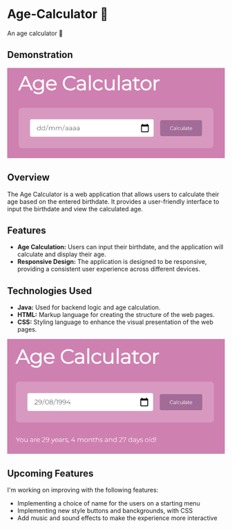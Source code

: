 # Age-Calculator 🎰

An age calculator 🌻

## Demonstration
![Age Calculator](AgeCalculator1.png)

## Overview

The Age Calculator is a web application that allows users to calculate their age based on the entered birthdate. It provides a user-friendly interface to input the birthdate and view the calculated age.

## Features

- **Age Calculation:** Users can input their birthdate, and the application will calculate and display their age.
- **Responsive Design:** The application is designed to be responsive, providing a consistent user experience across different devices.

## Technologies Used

- **Java:** Used for backend logic and age calculation.
- **HTML:** Markup language for creating the structure of the web pages.
- **CSS:** Styling language to enhance the visual presentation of the web pages.

![Age to show](AgeCalculator2.png)

## Upcoming Features

I'm working on improving with the following features:

- Implementing a choice of name for the users on a starting menu 
- Implementing new style buttons and banckgrounds, with CSS
- Add music and sound effects to make the experience more interactive